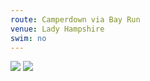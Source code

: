 ```yaml
---
route: Camperdown via Bay Run
venue: Lady Hampshire
swim: no
---
```


<!-- content goes here, uses markdown -->

<!-- images will automatically be shown, if put in images/ttt/. must match the date of the ride, in format YYYY-MM-DD. can be jpg or png -->

![](../images/ttt/2024-05-16.png)
![](../images/ttt/2024-05-16.jpg)

